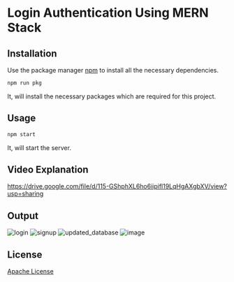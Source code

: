 # Login Authentication Using MERN Stack

## Installation

Use the package manager [npm](https://docs.npmjs.com/cli/v10/commands/npm-install) to install all the necessary dependencies.

```bash
npm run pkg
```
It, will install the necessary packages which are required for this project.
## Usage

```python
npm start
```
It, will start the server.

## Video Explanation
https://drive.google.com/file/d/115-GShphXL6ho6iipifl19LqHgAXgbXV/view?usp=sharing

## Output
![login](https://github.com/aysh01/Login__Auth/assets/120012051/1e332163-a3fd-41a4-a0b7-fe29d63bdf4e)
![signup](https://github.com/aysh01/Login__Auth/assets/120012051/7c715d07-ef30-45cb-8301-38be4fe9a24c)
![updated_database](https://github.com/aysh01/Login__Auth/assets/120012051/217e6628-358d-441b-9f0d-0843166541c4)
![image](https://github.com/aysh01/Login__Auth/assets/120012051/e029a354-068b-453b-bcd5-b23bfef2c4ce)


## License

[Apache License](http://www.apache.org/licenses/)
